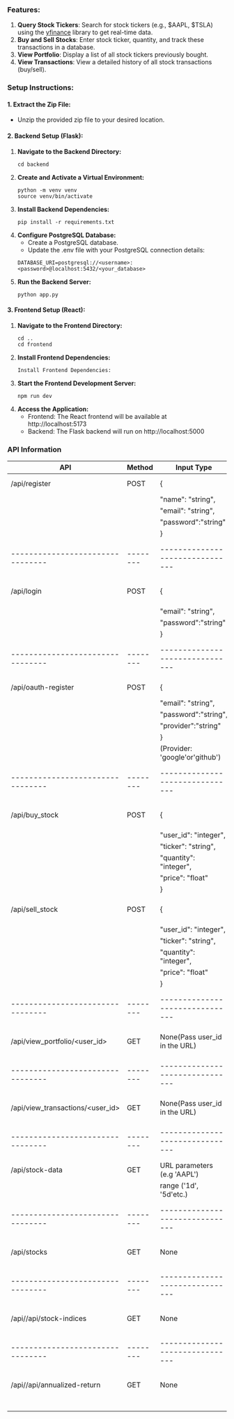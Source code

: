 ### Features:
1. **Query Stock Tickers**: Search for stock tickers (e.g., $AAPL, $TSLA) using the [yfinance](https://pypi.org/project/yfinance/) library to get real-time data.
2. **Buy and Sell Stocks**: Enter stock ticker, quantity, and track these transactions in a database.
3. **View Portfolio**: Display a list of all stock tickers previously bought.
4. **View Transactions**: View a detailed history of all stock transactions (buy/sell).

### Setup Instructions:
#### 1. Extract the Zip File:
   - Unzip the provided zip file to your desired location.
#### 2. Backend Setup (Flask):
1. **Navigate to the Backend Directory:**
   ```
   cd backend
   ```
2. **Create and Activate a Virtual Environment:**
   ```
   python -m venv venv
   source venv/bin/activate
   ```
3. **Install Backend Dependencies:**
   ```
   pip install -r requirements.txt
   ```
4. **Configure PostgreSQL Database:**
   - Create a PostgreSQL database.
   - Update the .env file with your PostgreSQL connection details:
   ```
   DATABASE_URI=postgresql://<username>:<password>@localhost:5432/<your_database>
   ```
5. **Run the Backend Server:**
   ```
   python app.py
   ```
#### 3. Frontend Setup (React):
1. **Navigate to the Frontend Directory:**
   ```
   cd ..
   cd frontend
   ```
2. **Install Frontend Dependencies:**
   ```
   Install Frontend Dependencies:
   ```
3. **Start the Frontend Development Server:**
   ```
   npm run dev
   ```
4. **Access the Application:**
   - Frontend: The React frontend will be available at http://localhost:5173
   - Backend: The Flask backend will run on http://localhost:5000

### API Information
| API                            | Method | Input Type                    | Description              |
|--------------------------------|--------|-------------------------------|--------------------------|
| /api/register                  | POST   | {                             | Registers a new user     |
|                                |        |     "name": "string",         |                          |
|                                |        |     "email": "string",        |                          |
|                                |        |     "password":"string"       |                          |
|                                |        | }                             |                          | 
|--------------------------------|--------|-------------------------------|--------------------------|
| /api/login                     | POST   | {                             | Logs in an existing user |
|                                |        |     "email": "string",        |                          |
|                                |        |     "password":"string"       |                          |
|                                |        | }                             |                          |
|--------------------------------|--------|-------------------------------|--------------------------|
| /api/oauth-register            | POST   | {                             | Registers a user via     |
|                                |        |     "email": "string",        | OAuth                    |
|                                |        |     "password":"string",      |                          |
|                                |        |     "provider":"string"       |                          |
|                                |        | }                             |                          |
|                                |        |(Provider: 'google'or'github') |                          |
|--------------------------------|--------|-------------------------------|--------------------------|
|/api/buy_stock                  | POST   | {                             | Buys a specific stock    |
|                                |        |     "user_id": "integer",     |                          |
|                                |        |     "ticker": "string",       |                          |
|                                |        |     "quantity": "integer",    |                          |
|                                |        |     "price": "float"          |                          |
|                                |        | }                             |                          |              |--------------------------------|--------|-------------------------------|--------------------------|
|/api/sell_stock                 | POST   | {                             | Sells a specific stock   |
|                                |        |     "user_id": "integer",     |                          |
|                                |        |     "ticker": "string",       |                          |
|                                |        |     "quantity": "integer",    |                          |
|                                |        |     "price": "float"          |                          |
|                                |        | }                             |                          | 
|--------------------------------|--------|-------------------------------|--------------------------|
|/api/view_portfolio/<user_id>   | GET    | None(Pass user_id in the URL) |Views user's portfolio    |
|--------------------------------|--------|-------------------------------|--------------------------|
|/api/view_transactions/<user_id>| GET    | None(Pass user_id in the URL) |Views user's transaction  |
|--------------------------------|--------|-------------------------------|--------------------------|
|/api/stock-data                 | GET    |URL parameters (e.g 'AAPL')    |Fetch stock data for a    |
|                                |        |range ('1d', '5d'etc.)         |Specific symbol           |
|--------------------------------|--------|-------------------------------|--------------------------|
|/api/stocks                     | GET    |None                           |Fetch random stocks       |
|--------------------------------|--------|-------------------------------|--------------------------|
|/api//api/stock-indices         | GET    |None                           |Fetch major stock indices |
|--------------------------------|--------|-------------------------------|--------------------------|
|/api//api/annualized-return     | GET    |None                           |Fetch annualized returns  |
|                                |        |                               |for indices               |

